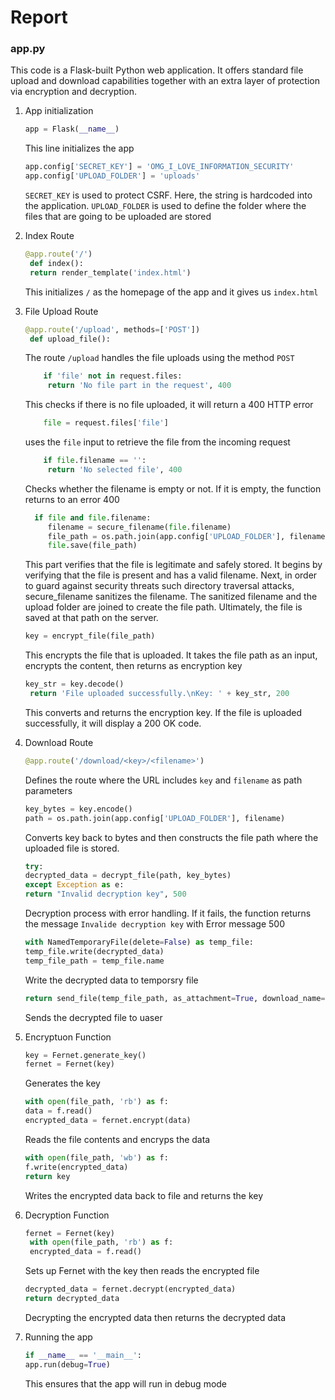 # Report
### app.py
This code is a Flask-built Python web application. It offers standard file upload and download capabilities together with an extra layer of protection via encryption and decryption.

1. App initialization
   ```py
   app = Flask(__name__)
   ```
   This line initializes the app
   ```py
   app.config['SECRET_KEY'] = 'OMG_I_LOVE_INFORMATION_SECURITY'
   app.config['UPLOAD_FOLDER'] = 'uploads'
   ```
   `SECRET_KEY` is used to protect CSRF. Here, the string is hardcoded into the application.
   `UPLOAD_FOLDER` is used to define the folder where the files that are going to be uploaded are stored
   
2. Index Route
   ```py
   @app.route('/')
    def index():
    return render_template('index.html')
    ```
   This initializes `/` as the homepage of the app and it gives us `index.html`
   
3. File Upload Route
   ```py
   @app.route('/upload', methods=['POST'])
    def upload_file():
   ```
   The route `/upload` handles the file uploads using the method `POST`
   ```py
       if 'file' not in request.files:
        return 'No file part in the request', 400
   ```
   This checks if there is no file uploaded, it will return a 400 HTTP error
   ```py
       file = request.files['file']
   ```
   uses the `file` input to retrieve the file from the incoming request
   ```py
       if file.filename == '':
        return 'No selected file', 400
   ```
   Checks whether the filename is empty or not. If it is empty, the function returns to an error 400
   ```py
     if file and file.filename:
        filename = secure_filename(file.filename)
        file_path = os.path.join(app.config['UPLOAD_FOLDER'], filename)
        file.save(file_path)
   ```
   This part verifies that the file is legitimate and safely stored. It begins by verifying that the file is present and has a valid filename. Next, in order to guard against security threats such directory traversal attacks, secure_filename sanitizes the filename. The sanitized filename and the upload folder are joined to create the file path. Ultimately, the file is saved at that path on the server.
   ```py
   key = encrypt_file(file_path)
   ```
   This encrypts the file that is uploaded. It takes the file path as an input, encrypts the content, then returns as encryption key
   ```py
   key_str = key.decode()
    return 'File uploaded successfully.\nKey: ' + key_str, 200
   ```
   This converts and returns the encryption key. If the file is uploaded successfully, it will display a 200 OK code.

4. Download Route
   ```py
   @app.route('/download/<key>/<filename>')
   ```
   Defines the route where the URL includes `key` and `filename` as path parameters
   ```py
   key_bytes = key.encode()
   path = os.path.join(app.config['UPLOAD_FOLDER'], filename)
    ```
     Converts key back to bytes and then constructs the file path where the uploaded file is stored.
     ```py
     try:
    decrypted_data = decrypt_file(path, key_bytes)
   except Exception as e:
    return "Invalid decryption key", 500
     ```
     Decryption process with error handling. If it fails, the function returns the message `Invalide decryption key` with Error message 500
     ```py
     with NamedTemporaryFile(delete=False) as temp_file:
    temp_file.write(decrypted_data)
    temp_file_path = temp_file.name
     ```
     Write the decrypted data to temporsry file
     ```py
     return send_file(temp_file_path, as_attachment=True, download_name=filename)
     ```
     Sends the decrypted file to uaser
5. Encryptuon Function
     ```py
     key = Fernet.generate_key()
     fernet = Fernet(key)
     ```
     Generates the key
     ```py
     with open(file_path, 'rb') as f:
    data = f.read()
     encrypted_data = fernet.encrypt(data)

     ```
     Reads the file contents and encryps the data
     ```py
     with open(file_path, 'wb') as f:
    f.write(encrypted_data)
     return key
     ```
   Writes the encrypted data back to file and returns the key

6. Decryption Function
   ```py
   fernet = Fernet(key)
    with open(file_path, 'rb') as f:
    encrypted_data = f.read()
    ```
   Sets up Fernet with the key then reads the encrypted file
     ```py
     decrypted_data = fernet.decrypt(encrypted_data)
     return decrypted_data
     ```
    Decrypting the encrypted data then returns the decrypted data

7. Running the app
      ```py
   if __name__ == '__main__':
    app.run(debug=True)
    ```
     This ensures that the app will run in debug mode

   
